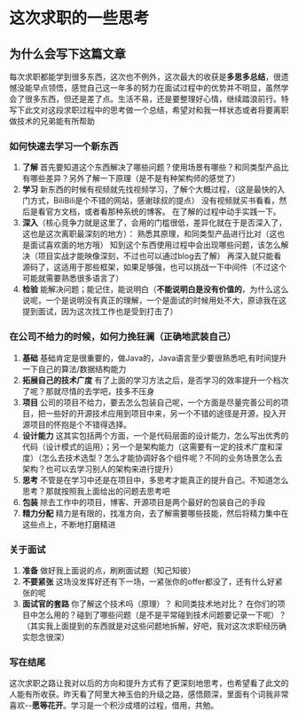 # 这次求职的一些思考

## 为什么会写下这篇文章

每次求职都能学到很多东西，这次也不例外，这次最大的收获是**多思多总结**，很遗憾没能早点领悟，感觉自己这一年多的努力在面试过程中的优势并不明显，虽然学会了很多东西，但还是差了点。生活不易，还是要整理好心情，继续踏浪前行。特写下此文对这段求职过程中的思考做一个总结，希望对和我一样状态或者将要离职做技术的兄弟能有所帮助

### 如何快速去学习一个新东西

1. **了解** 首先要知道这个东西解决了哪些问题？使用场景有哪些？和同类型产品比有哪些差异？另外了解一下原理（是不是有种架构师的感觉了）
2. **学习** 新东西的时候有视频就先找视频学习，了解个大概过程，（这是最快的入门方式，BiliBili是个不错的网站，感谢球叔的提点）
没有视频就买书看看，然后是看官方文档，或者看那种系统的博客。
在了解的过程中动手实践一下。
3. **深入**（核心竞争力就是这里了，会用的门槛很低，差异化就在于是否深入了，这也是这次离职最深刻的地方）：
熟悉其原理，和同类型产品进行比对（这也是面试喜欢面的地方哦）
知到这个东西使用过程中会出现哪些问题，该怎么解决（项目实战才能映像深刻，不过也可以通过blog去了解）
再深入就只能看源码了，这适用于那些框架，如果足够强，也可以挑战一下中间件（不过这个可能就需要熟悉很多语言了）
4. **检验** 能解决问题；能记住，能说明白（**不能说明白是没有价值的**，为什么这么说呢，一个是说明没有真正的理解，一个是面试的时候用处不大，原谅我在这提到面试，因为这次找工作也是受到打击了）

### 在公司不给力的时候，如何力挽狂澜（正确地武装自己）

1. **基础** 基础肯定是很重要的，做Java的，Java语言至少要很熟悉吧,有时间提升一下自己的算法/数据结构能力
2. **拓展自己的技术广度** 有了上面的学习方法之后，是否学习的效率提升一个档次了呢？那就尽情的去学吧，技多不压身
3. **项目** 公司的项目不给力，要去怎么包装自己呢，一个方面是尽量完善公司的项目，把一些好的开源技术应用到项目中来，另一个不错的途径是开源，投入开源项目的怀抱是个不错得选择。
4. **设计能力** 这其实包括两个方面，一个是代码层面的设计能力，怎么写出优秀的代码（设计模式的运用）；另一个是架构能力（这需要有一定的技术广度和深度）（怎么去技术选型？怎么才能协调好各个组件呢？不同的业务场景怎么去架构？也可以去学习别人的架构来进行提升）
5. **思考** 不管是在学习中还是在项目中，多思考才能真正的提升自己。不知道怎么思考？那就按照我上面给出的问题去思考吧
6. **包装** 除去工作中的项目，博客、开源项目是两个最好的包装自己的手段
7. **精力分配** 精力是有限的，找准方向，去了解需要哪些技能，然后将精力集中在这些点上，不断地打磨精进

### 关于面试

1. **准备** 做好我上面说的点，刷刷面试题（知己知彼）
2. **不要紧张** 这场没发挥好还有下一场，一紧张你的offer都没了，还有什么好紧张的呢
3. **面试官的套路** 你了解这个技术吗（原理）？ 和同类技术地对比？ 在你们的项目中怎么用的？碰到了哪些问题（是不是平常碰到技术问题要记录一下呢）？（其实我上面提到的东西就是对这些问题地拆解，好吧，我对这次求职经历确实怨念很深）

### 写在结尾

这次求职之路让我对以后的方向和提升方式有了更深刻地思考，也希望看了此文的人能有所收获。昨天看了阿里大神玉伯的升级之路，感悟颇深，里面有个词我非常喜欢--**愿等花开**。学习是一个积沙成塔的过程，借用，共勉。

